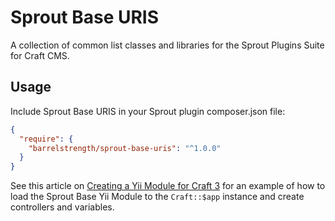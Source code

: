 # Sprout Base URIS

A collection of common list classes and libraries for the Sprout Plugins Suite for Craft CMS.

## Usage

Include Sprout Base URIS in your Sprout plugin composer.json file:

``` json
{
  "require": {
    "barrelstrength/sprout-base-uris": "^1.0.0"
  }
}
```

See this article on [Creating a Yii Module for Craft 3](https://straightupcraft.com/articles/creating-a-yii-module-for-craft-3) for an example of how to load the Sprout Base Yii Module to the `Craft::$app` instance and create controllers and variables.
